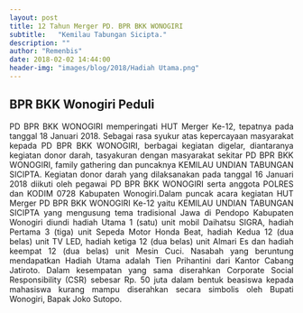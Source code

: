 ```yaml
---
layout: post
title: 12 Tahun Merger PD. BPR BKK WONOGIRI
subtitle:   "Kemilau Tabungan Sicipta."
description: ""
author: "Remenbis"
date: 2018-02-02 14:44:00
header-img: "images/blog/2018/Hadiah Utama.png"
---
```

## BPR BKK Wonogiri Peduli
<div style="text-align: justify;">PD BPR BKK WONOGIRI memperingati HUT Merger Ke-12, tepatnya pada tanggal 18 Januari 2018. Sebagai rasa syukur atas kepercayaan masyarakat kepada PD BPR BKK WONOGIRI, berbagai kegiatan digelar, diantaranya kegiatan donor darah, tasyakuran dengan masyarakat sekitar PD BPR BKK WONOGIRI, family gathering dan puncaknya KEMILAU UNDIAN TABUNGAN SICIPTA.
Kegiatan donor darah yang dilaksanakan pada tanggal 16 Januari 2018 diikuti oleh pegawai PD BPR BKK WONOGIRI serta anggota POLRES dan KODIM 0728 Kabupaten Wonogiri.Dalam puncak acara kegiatan HUT Merger PD BPR BKK WONOGIRI Ke-12 yaitu KEMILAU UNDIAN TABUNGAN SICIPTA yang mengusung tema tradisional Jawa di Pendopo Kabupaten Wonogiri  diundi  hadiah Utama  1 (satu) unit mobil Daihatsu SIGRA, hadiah Pertama  3 (tiga) unit Sepeda Motor Honda Beat, hadiah Kedua  12 (dua belas) unit TV LED, hadiah ketiga 12 (dua belas) unit Almari Es dan hadiah keempat 12 (dua belas) unit Mesin Cuci. Nasabah yang beruntung mendapatkan Hadiah Utama adalah Tien Prihantini dari Kantor Cabang Jatiroto. Dalam kesempatan yang sama  diserahkan  Corporate Social Responsibility (CSR) sebesar Rp. 50 juta dalam bentuk beasiswa kepada mahasiswa kurang mampu diserahkan secara simbolis oleh Bupati Wonogiri, Bapak Joko Sutopo.</div>



